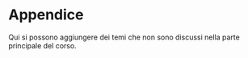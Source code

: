 Appendice
=======================
Qui si possono aggiungere dei temi che non sono discussi nella parte principale del corso.
